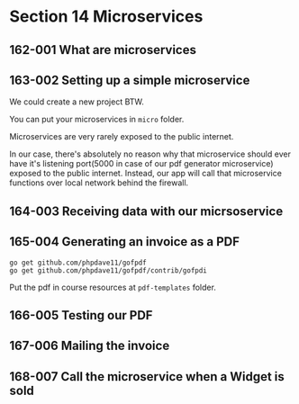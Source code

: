 # Section 14 Microservices

## 162-001 What are microservices

## 163-002 Setting up a simple microservice
We could create a new project BTW.

You can put your microservices in `micro` folder.

Microservices are very rarely exposed to the public internet.

In our case, there's absolutely no reason why that microservice should ever have it's listening port(5000 in case 
of our pdf generator microservice) exposed to the public internet. Instead, our app will call that microservice functions over local network behind the firewall.

## 164-003 Receiving data with our micrsoservice

## 165-004 Generating an invoice as a PDF
```shell
go get github.com/phpdave11/gofpdf
go get github.com/phpdave11/gofpdf/contrib/gofpdi
```

Put the pdf in course resources at `pdf-templates` folder.

## 166-005 Testing our PDF
## 167-006 Mailing the invoice
## 168-007 Call the microservice when a Widget is sold
